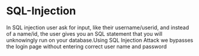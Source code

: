 # SQL-Injection
In SQL injection user ask for input, like their username/userid, and instead of a name/id, the user gives you an SQL statement that you will unknowingly run on your database.Using SQL Injection Attack we bypasses the login page without entering correct user name and password

